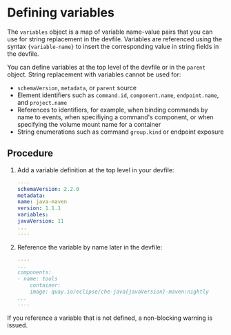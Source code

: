 # Defining variables

The `variables` object is a map of variable name-value pairs that you can use for string replacement in the devfile. Variables are referenced using the syntax `{variable-name}` to insert the corresponding value in string fields in the devfile. 

You can define variables at the top level of the devfile or in the `parent` object. String replacement with variables cannot be used for:

* `schemaVersion`, `metadata`, or `parent` source
* Element identifiers such as `command.id`, `component.name`, `endpoint.name`, and  `project.name`
* References to identifiers, for example, when binding commands by name to events, when specifiying a command's component, or when specifying the volume mount name for a container
* String enumerations such as command `group.kind` or endpoint exposure

## Procedure

1. Add a variable definition at the top level in your devfile:
    ```yaml
    ----
    schemaVersion: 2.2.0
    metadata:
    name: java-maven
    version: 1.1.1
    variables:
    javaVersion: 11
    ...  
    ----
    ```
1. Reference the variable by name later in the devfile:
    ```yaml
    ----
    ...
    components:
    - name: tools
        container:
        image: quay.io/eclipse/che-java{javaVersion}-maven:nightly
    ...
    ----   
    ```

If you reference a variable that is not defined, a non-blocking warning is issued.